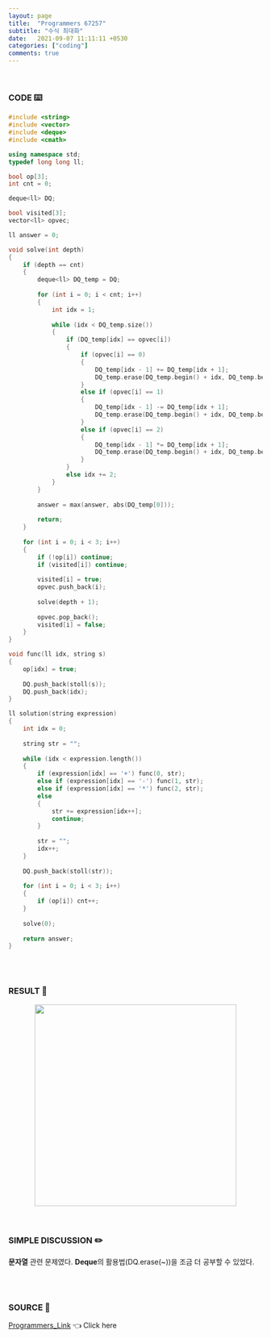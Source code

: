 ```yaml
---
layout: page
title:  "Programmers 67257"
subtitle: "수식 최대화"
date:   2021-09-07 11:11:11 +0530
categories: ["coding"]
comments: true
---
```


<br>

### CODE ⌨️

```c++
#include <string>
#include <vector>
#include <deque>
#include <cmath>

using namespace std;
typedef long long ll;

bool op[3];
int cnt = 0;

deque<ll> DQ;

bool visited[3];
vector<ll> opvec;

ll answer = 0;

void solve(int depth)
{
    if (depth == cnt)
    {
        deque<ll> DQ_temp = DQ;
        
        for (int i = 0; i < cnt; i++)
        {
            int idx = 1;    
            
            while (idx < DQ_temp.size())
            {
                if (DQ_temp[idx] == opvec[i])
                {
                    if (opvec[i] == 0)
                    {
                        DQ_temp[idx - 1] += DQ_temp[idx + 1];
                        DQ_temp.erase(DQ_temp.begin() + idx, DQ_temp.begin() + idx + 2);
                    }
                    else if (opvec[i] == 1)
                    {
                        DQ_temp[idx - 1] -= DQ_temp[idx + 1];
                        DQ_temp.erase(DQ_temp.begin() + idx, DQ_temp.begin() + idx + 2);
                    }
                    else if (opvec[i] == 2)
                    {
                        DQ_temp[idx - 1] *= DQ_temp[idx + 1];
                        DQ_temp.erase(DQ_temp.begin() + idx, DQ_temp.begin() + idx + 2);
                    }
                }
                else idx += 2;
            }
        }
        
        answer = max(answer, abs(DQ_temp[0]));
        
        return;
    }
    
    for (int i = 0; i < 3; i++)
    {
        if (!op[i]) continue;
        if (visited[i]) continue;
        
        visited[i] = true;
        opvec.push_back(i);
        
        solve(depth + 1);
        
        opvec.pop_back();
        visited[i] = false;
    }
}

void func(ll idx, string s)
{
    op[idx] = true;
    
    DQ.push_back(stoll(s));
    DQ.push_back(idx);
}

ll solution(string expression)
{
    int idx = 0;
    
    string str = "";
    
    while (idx < expression.length())
    {
        if (expression[idx] == '+') func(0, str);
        else if (expression[idx] == '-') func(1, str);
        else if (expression[idx] == '*') func(2, str);
        else
        {
            str += expression[idx++];
            continue;
        }
            
        str = "";
        idx++;
    }
    
    DQ.push_back(stoll(str));
    
    for (int i = 0; i < 3; i++)
    {
        if (op[i]) cnt++;
    }
    
    solve(0);
    
    return answer;
}
```  

<br>
<br>

### RESULT 💛

<img src="{{ '/assets/programmers/p67257r.jpg' }}" style="width: 400px; height: auto; margin-left: auto; margin-right: auto; display: block;">  

<br>
<br>

### SIMPLE DISCUSSION ✏️

**문자열** 관련 문제였다. **Deque**의 활용법(DQ.erase(~))을 조금 더 공부할 수 있었다.  

<br>
<br>

### SOURCE 💎

[Programmers_Link][link] 👈 Click here  

<br>

<script src="https://utteranc.es/client.js"
        repo="DCherish/DCherish.github.io"
        issue-term="pathname"
        theme="boxy-light"
        crossorigin="anonymous"
        async>
</script>

[link]: https://programmers.co.kr/learn/courses/30/lessons/67257